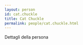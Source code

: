 ```yaml
---
layout: person
id: cat.chuckle
title: Cat Chuckle
permalink: people/cat.chuckle.html
---
```


Dettagli della persona